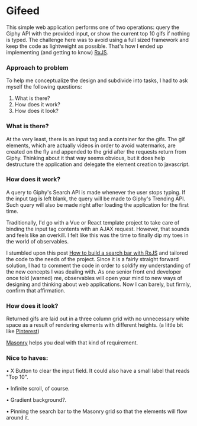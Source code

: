 # Gifeed

This simple web application performs one of two operations: query the Giphy API with the provided input, or show the current top 10 gifs if nothing is typed. The challenge here was to avoid using a full sized framework and keep the code as lightweight as possible. That's how I ended up implementing (and getting to know) [RxJS](https://rxjs-dev.firebaseapp.com/).

### Approach to problem

To help me conceptualize the design and subdivide into tasks, I had to ask myself the following questions:

1. What is there?
2. How does it work?
3. How does it look? 


### What is there?
At the very least, there is an input tag and a container for the gifs. The gif elements, which are actually videos in order to avoid watermarks, are created on the fly and appended to the grid after the requests return from Giphy. Thinking about it that way seems obvious, but it does help destructure the application and delegate the element creation to javascript.


### How does it work?
A query to Giphy's Search API is made whenever the user stops typing. If the input tag is left blank, the query will be made to Giphy's Trending API. Such query will also be made right after loading the application for the first time.

Traditionally, I'd go with a Vue or React template project to take care of binding the input tag contents with an AJAX request. However, that sounds and feels like an overkill. I felt like this was the time to finally dip my toes in the world of observables. 

I stumbled upon this post [How to build a search bar with RxJS](https://www.digitalocean.com/community/tutorials/how-to-build-a-search-bar-with-rxjs) and tailored the code to the needs of the project. Since it is a fairly straight forward solution, I had to comment the code in order to soldify my understanding of the new concepts I was dealing with. As one senior front end developer once told (warned) me, observables will open your mind to new ways of designing and thinking about web applications. Now I can barely, but firmly, confirm that affirmation.


### How does it look?

Returned gifs are laid out in a three column grid with no unnecessary white space as a result of rendering elements with different heights. (a little bit like [Pinterest](https://pinterest.com))

[Masonry](https://masonry.desandro.com/) helps you deal with that kind of requirement. 


### Nice to haves:

• X Button to clear the input field. It could also have a small label that reads "Top 10".

• Infinite scroll, of course.

• Gradient background?.

• Pinning the search bar to the Masonry grid so that the elements will flow around it.
